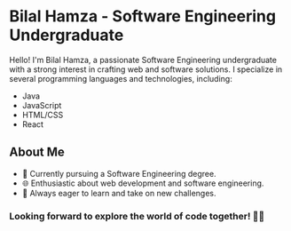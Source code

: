 # Bilal Hamza - Software Engineering Undergraduate

Hello! I'm Bilal Hamza, a passionate Software Engineering undergraduate with a strong interest in crafting web and software solutions. I specialize in several programming languages and technologies, including:

- Java
- JavaScript
- HTML/CSS
- React

## About Me

- 💼 Currently pursuing a Software Engineering degree.
- 🌐 Enthusiastic about web development and software engineering.
- 🚀 Always eager to learn and take on new challenges.
  
### Looking forward to explore the world of code together! 🧑‍💻
